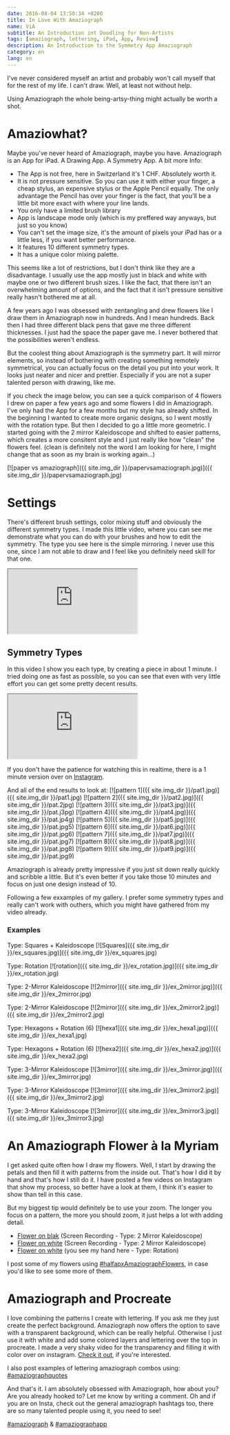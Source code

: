 ```yaml
---
date: 2016-08-04 13:50:34 +0200
title: In Love With Amaziograph
name: ViA
subtitle: An Introduction int Doodling for Non-Artists
tags: [amaziograph, lettering, iPad, App, Review]
description: An Introduction to the Symmetry App Amaziograph
category: en
lang: en
---
```

I've never considered myself an artist and probably won't call myself that for the rest of my life. I can't draw. Well, at least not without help.

Using Amaziograph the whole being-artsy-thing might actually be worth a shot.
<!-- more -->

# Amaziowhat?
Maybe you've never heard of Amaziograph, maybe you have. Amaziograph is an App for iPad. A Drawing App. A Symmetry App. A bit more Info:

* The App is not free, here in Switzerland it's 1 CHF. Absolutely worth it.
* It is not pressure sensitive. So you can use it with either your finger, a cheap stylus, an expensive stylus or the Apple Pencil equally. The only advantage the Pencil has over your finger is the fact, that you'll be a little bit more exact with where your line lands.
* You only have a limited brush library
* App is landscape mode only (which is my preffered way anyways, but just so you know)
* You can't set the image size, it's the amount of pixels your iPad has or a little less, if you want better performance.
* It features 10 different symmetry types.
* It has a unique color mixing palette.

This seems like a lot of restrictions, but I don't think like they are a disadvantage. I usually use the app mostly just in black and white with maybe one or two different brush sizes. I like the fact, that there isn't an overwhelming amount of options, and the fact that it isn't pressure sensitive really hasn't bothered me at all.

A few years ago I was obsessed with zentangling and drew flowers like I draw them in Amaziograph now in hundreds. And I mean hundreds. Back then I had three different black pens that gave me three different thicknesses. I just had the space the paper gave me. I never bothered that the possibilities weren't endless.

But the coolest thing about Amaziograph is the symmetry part. It will mirror elements, so instead of bothering with creating something remotely symmetrical, you can actually focus on the detail you put into your work. It looks just neater and nicer and prettier. Especially if you are not a super talented person with drawing, like me.

If you check the image below, you can see a quick comparison of 4 flowers I drew on paper a few years ago and some flowers I did in Amaziograph. I've only had the App for a few months but my style has already shifted. In the beginning I wanted to create more organic designs, so I went mostly with the rotation type. But then I decided to go a little more geometric. I started going with the 2 mirror Kaleidoscope and shifted to easier patterns, which creates a more consitent style and I just really like how "clean" the flowers feel. (clean is definitely not the word I am looking for here, I might change that as soon as my brain is working again...)

[![paper vs amaziograph]({{ site.img_dir }}/papervsamaziograph.jpg)]({{ site.img_dir }}/papervsamaziograph.jpg)

# Settings
There's different brush settings, color mixing stuff and obviously the different symmetry types.
I made this little video, where you can see me demonstrate what you can do with your brushes and how to edit the symmetry.
The type you see here is the simple mirroring. I never use this one, since I am not able to draw and I feel like you definitely need skill for that one.

<div class="video-4-3"><iframe src="https://www.youtube.com/embed/L6RRmGs68Sw" allowfullscreen></iframe></div>

## Symmetry Types
In this video I show you each type, by creating a piece in about 1 minute. I tried doing one as fast as possible, so you can see that even with very little effort you can get some pretty decent results.

<div class="video"><iframe src="https://www.youtube.com/embed/C-4Av9KwJx0" allowfullscreen></iframe></div>

If you don't have the patience for watching this in realtime, there is a 1 minute version over on [Instagram](https://www.instagram.com/p/BIsYKQlDZ25/).

And all of the end results to look at:
[![pattern 1]({{ site.img_dir }}/pat1.jpg)]({{ site.img_dir }}/pat1.jpg)
[![pattern 2]({{ site.img_dir }}/pat2.jpg)]({{ site.img_dir }}/pat.2jpg)
[![pattern 3]({{ site.img_dir }}/pat3.jpg)]({{ site.img_dir }}/pat.j3pg)
[![pattern 4]({{ site.img_dir }}/pat4.jpg)]({{ site.img_dir }}/pat.jp4g)
[![pattern 5]({{ site.img_dir }}/pat5.jpg)]({{ site.img_dir }}/pat.jpg5)
[![pattern 6]({{ site.img_dir }}/pat6.jpg)]({{ site.img_dir }}/pat.jpg6)
[![pattern 7]({{ site.img_dir }}/pat7.jpg)]({{ site.img_dir }}/pat.jpg7)
[![pattern 8]({{ site.img_dir }}/pat8.jpg)]({{ site.img_dir }}/pat.jpg8)
[![pattern 9]({{ site.img_dir }}/pat9.jpg)]({{ site.img_dir }}/pat.jpg9)

Amaziograph is already pretty impressive if you just sit down really quickly and scribble a little. But it's even better if you take those 10 minutes and focus on just one design instead of 10.

Following a few exxamples of my gallery. I prefer some symmetry types and really can't work with outhers, which you might have gathered from my video already.

### Examples
Type: Squares + Kaleidoscope
[![Squares]({{ site.img_dir }}/ex_squares.jpg)]({{ site.img_dir }}/ex_squares.jpg)

Type: Rotation
[![rotation]({{ site.img_dir }}/ex_rotation.jpg)]({{ site.img_dir }}/ex_rotation.jpg)

Type: 2-Mirror Kaleidoscope
[![2mirror]({{ site.img_dir }}/ex_2mirror.jpg)]({{ site.img_dir }}/ex_2mirror.jpg)

Type: 2-Mirror Kaleidoscope
[![2mirror]({{ site.img_dir }}/ex_2mirror2.jpg)]({{ site.img_dir }}/ex_2mirror2.jpg)

Type: Hexagons + Rotation (6)
[![hexa1]({{ site.img_dir }}/ex_hexa1.jpg)]({{ site.img_dir }}/ex_hexa1.jpg)

Type: Hexagons + Rotation (6)
[![hexa2]({{ site.img_dir }}/ex_hexa2.jpg)]({{ site.img_dir }}/ex_hexa2.jpg)

Type: 3-Mirror Kaleidoscope
[![3mirror]({{ site.img_dir }}/ex_3mirror.jpg)]({{ site.img_dir }}/ex_3mirror.jpg)

Type: 3-Mirror Kaleidoscope
[![3mirror]({{ site.img_dir }}/ex_3mirror2.jpg)]({{ site.img_dir }}/ex_3mirror2.jpg)

Type: 3-Mirror Kaleidoscope
[![3mirror]({{ site.img_dir }}/ex_3mirror3.jpg)]({{ site.img_dir }}/ex_3mirror3.jpg)

# An Amaziograph Flower à la Myriam
I get asked quite often how I draw my flowers. Well, I start by drawing the petals and then fill it with patterns from the inside out. That's how I did it by hand and that's how I still do it. I have posted a few videos on Instagram that show my process, so better have a look at them, I think it's easier to show than tell in this case.

But my biggest tip would definitely be to use your zoom. The longer you focus on a pattern, the more you should zoom, it just helps a lot with adding detail.

* [Flower on blak](https://www.instagram.com/p/BGwceo6BMKh/) (Screen Recording - Type: 2 Mirror Kaleidoscope)
* [Flower on white](https://www.instagram.com/p/BGllOUyhMCW/) (Screen Recording - Type: 2 Mirror Kaleidoscope)
* [Flower on white](https://www.instagram.com/p/BFxAsyeBMB4/) (you see my hand here - Type: Rotation)

I post some of my flowers using [#halfapxAmaziographFlowers](https://www.instagram.com/explore/tags/halfapxamaziographflowers/), in case you'd like to see some more of them.

# Amaziograph and Procreate
I love combining the patterns I create with lettering. If you ask me they just create the perfect background. Amaziograph now offers the option to save with a transparent background, which can be really helpful. Otherwise I just use it with white and add some colored layers and lettering over the top in procreate.
I made a very shaky video for the transparency and filling it with color over on instagram. [Check it out](https://www.instagram.com/p/BIBLAXSDvNh/), if you're interested.

I also post examples of lettering amaziograph combos using: [#amaziographquotes](https://www.instagram.com/explore/tags/amaziographquotes/)

And that's it. I am absolutely obsessed with Amaziograph, how about you? Are you already hooked to? Let me know by writing a comment.
Oh and if you are on Insta, check out the general amaziograph hashtags too, there are so many talented people using it, you need to see!

[#amaziograph](https://www.instagram.com/explore/tags/amaziograph/) & [#amaziographapp](https://www.instagram.com/explore/tags/amaziographapp/)
